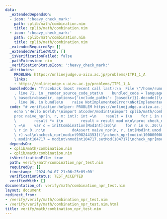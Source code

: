 ```yaml
---
data:
  _extendedDependsOn:
  - icon: ':heavy_check_mark:'
    path: cplib/math/combination.nim
    title: cplib/math/combination.nim
  - icon: ':heavy_check_mark:'
    path: cplib/math/combination.nim
    title: cplib/math/combination.nim
  _extendedRequiredBy: []
  _extendedVerifiedWith: []
  _isVerificationFailed: false
  _pathExtension: nim
  _verificationStatusIcon: ':heavy_check_mark:'
  attributes:
    PROBLEM: https://onlinejudge.u-aizu.ac.jp/problems/ITP1_1_A
    links:
    - https://onlinejudge.u-aizu.ac.jp/problems/ITP1_1_A
  bundledCode: "Traceback (most recent call last):\n  File \"/home/runner/.local/lib/python3.10/site-packages/onlinejudge_verify/documentation/build.py\"\
    , line 71, in _render_source_code_stat\n    bundled_code = language.bundle(stat.path,\
    \ basedir=basedir, options={'include_paths': [basedir]}).decode()\n  File \"/home/runner/.local/lib/python3.10/site-packages/onlinejudge_verify/languages/nim.py\"\
    , line 86, in bundle\n    raise NotImplementedError\nNotImplementedError\n"
  code: "# verification-helper: PROBLEM https://onlinejudge.u-aizu.ac.jp/problems/ITP1_1_A\n\
    echo \"Hello World\"\nimport atcoder/modint\nimport cplib/math/combination\n\n\
    proc naive_npr(n, r, m: int): int =\n    result = 1\n    for i in n-r+1..n:\n\
    \        result *= i\n        result = result mod m\n\nproc check_npr[ModInt]()\
    \ =\n    var c = initCombination[ModInt](20)\n    for n in 0..20:\n        for\
    \ r in 0..n:\n            doAssert naive_npr(n, r, int(ModInt.umod())) == c.npr(n,\
    \ r).val\n\ncheck_npr[modint998244353]()\ncheck_npr[modint1000000007]()\ntype\
    \ modint104717 = modint\nmodint104717.setMod(104717)\ncheck_npr[modint104717]()\n"
  dependsOn:
  - cplib/math/combination.nim
  - cplib/math/combination.nim
  isVerificationFile: true
  path: verify/math/combination_npr_test.nim
  requiredBy: []
  timestamp: '2024-04-07 21:06:25+09:00'
  verificationStatus: TEST_ACCEPTED
  verifiedWith: []
documentation_of: verify/math/combination_npr_test.nim
layout: document
redirect_from:
- /verify/verify/math/combination_npr_test.nim
- /verify/verify/math/combination_npr_test.nim.html
title: verify/math/combination_npr_test.nim
---
```

